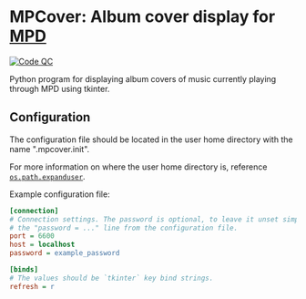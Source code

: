 # MPCover: Album cover display for [MPD](https://github.com/MusicPlayerDaemon/MPD)

[![Code QC](https://github.com/milivojevicu/mpcover/actions/workflows/check.yml/badge.svg)](https://github.com/milivojevicu/mpcover/actions/workflows/check.yml)

Python program for displaying album covers of music currently playing through MPD using tkinter.

## Configuration

The configuration file should be located in the user home directory with the name ".mpcover.init".

For more information on where the user home directory is,
reference [`os.path.expanduser`](https://docs.python.org/3/library/os.path.html#os.path.expanduser).

Example configuration file:

```ini
[connection]
# Connection settings. The password is optional, to leave it unset simply remove
# the "password = ..." line from the configuration file.
port = 6600
host = localhost
password = example_password

[binds]
# The values should be `tkinter` key bind strings.
refresh = r
```
